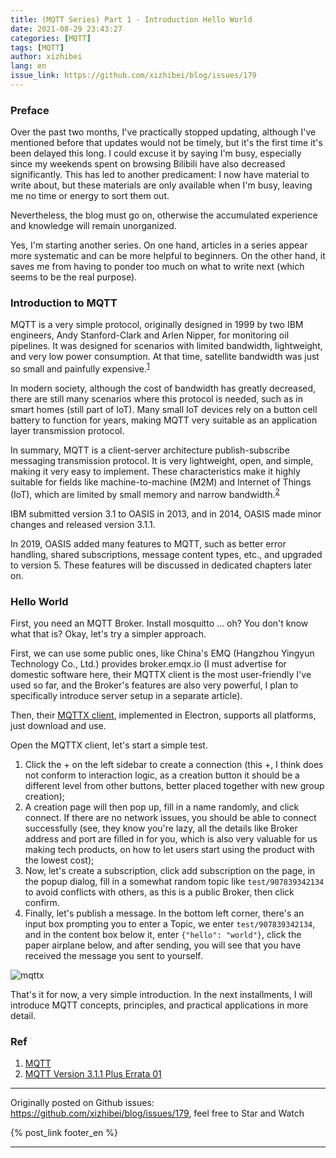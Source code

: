 ```yaml
---
title: (MQTT Series) Part 1 - Introduction Hello World
date: 2021-08-29 23:43:27
categories: [MQTT]
tags: [MQTT]
author: xizhibei
lang: en
issue_link: https://github.com/xizhibei/blog/issues/179
---
```

<!-- en_title: mqtt-1-intro-hello-world -->

### Preface

Over the past two months, I've practically stopped updating, although I've mentioned before that updates would not be timely, but it's the first time it's been delayed this long. I could excuse it by saying I'm busy, especially since my weekends spent on browsing Bilibili have also decreased significantly. This has led to another predicament: I now have material to write about, but these materials are only available when I'm busy, leaving me no time or energy to sort them out.

Nevertheless, the blog must go on, otherwise the accumulated experience and knowledge will remain unorganized.

Yes, I'm starting another series. On one hand, articles in a series appear more systematic and can be more helpful to beginners. On the other hand, it saves me from having to ponder too much on what to write next (which seems to be the real purpose).

### Introduction to MQTT

MQTT is a very simple protocol, originally designed in 1999 by two IBM engineers, Andy Stanford-Clark and Arlen Nipper, for monitoring oil pipelines. It was designed for scenarios with limited bandwidth, lightweight, and very low power consumption. At that time, satellite bandwidth was just so small and painfully expensive.<sup>[1]</sup>

In modern society, although the cost of bandwidth has greatly decreased, there are still many scenarios where this protocol is needed, such as in smart homes (still part of IoT). Many small IoT devices rely on a button cell battery to function for years, making MQTT very suitable as an application layer transmission protocol.

In summary, MQTT is a client-server architecture publish-subscribe messaging transmission protocol. It is very lightweight, open, and simple, making it very easy to implement. These characteristics make it highly suitable for fields like machine-to-machine (M2M) and Internet of Things (IoT), which are limited by small memory and narrow bandwidth.<sup>[2]</sup>

IBM submitted version 3.1 to OASIS in 2013, and in 2014, OASIS made minor changes and released version 3.1.1.

In 2019, OASIS added many features to MQTT, such as better error handling, shared subscriptions, message content types, etc., and upgraded to version 5. These features will be discussed in dedicated chapters later on.

### Hello World

First, you need an MQTT Broker. Install mosquitto … oh? You don't know what that is? Okay, let's try a simpler approach.

First, we can use some public ones, like China's EMQ (Hangzhou Yingyun Technology Co., Ltd.) provides broker.emqx.io (I must advertise for domestic software here, their MQTTX client is the most user-friendly I've used so far, and the Broker's features are also very powerful, I plan to specifically introduce server setup in a separate article).

Then, their [MQTTX client](https://mqttx.app/), implemented in Electron, supports all platforms, just download and use.

Open the MQTTX client, let's start a simple test.

1.  Click the + on the left sidebar to create a connection (this +, I think does not conform to interaction logic, as a creation button it should be a different level from other buttons, better placed together with new group creation);
2.  A creation page will then pop up, fill in a name randomly, and click connect. If there are no network issues, you should be able to connect successfully (see, they know you're lazy, all the details like Broker address and port are filled in for you, which is also very valuable for us making tech products, on how to let users start using the product with the lowest cost);
3.  Now, let's create a subscription, click add subscription on the page, in the popup dialog, fill in a somewhat random topic like `test/907839342134` to avoid conflicts with others, as this is a public Broker, then click confirm.
4.  Finally, let's publish a message. In the bottom left corner, there's an input box prompting you to enter a Topic, we enter `test/907839342134`, and in the content box below it, enter `{"hello": "world"}`, click the paper airplane below, and after sending, you will see that you have received the message you sent to yourself.

![mqttx](/media/16253875626915/16302244840845.jpg)

That's it for now, a very simple introduction. In the next installments, I will introduce MQTT concepts, principles, and practical applications in more detail.

### Ref

1.  [MQTT][1]
2.  [MQTT Version 3.1.1 Plus Errata 01][2]

[1]: https://en.wikipedia.org/wiki/MQTT

[2]: http://docs.oasis-open.org/mqtt/mqtt/v3.1.1/mqtt-v3.1.1.html


***
Originally posted on Github issues: https://github.com/xizhibei/blog/issues/179, feel free to Star and Watch

{% post_link footer_en %}
***
